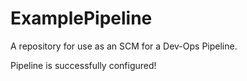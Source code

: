 # ExamplePipeline
A repository for use as an SCM for a Dev-Ops Pipeline.

Pipeline is successfully configured!
